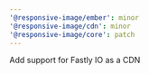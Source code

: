 ```yaml
---
'@responsive-image/ember': minor
'@responsive-image/cdn': minor
'@responsive-image/core': patch
---
```


Add support for Fastly IO as a CDN

